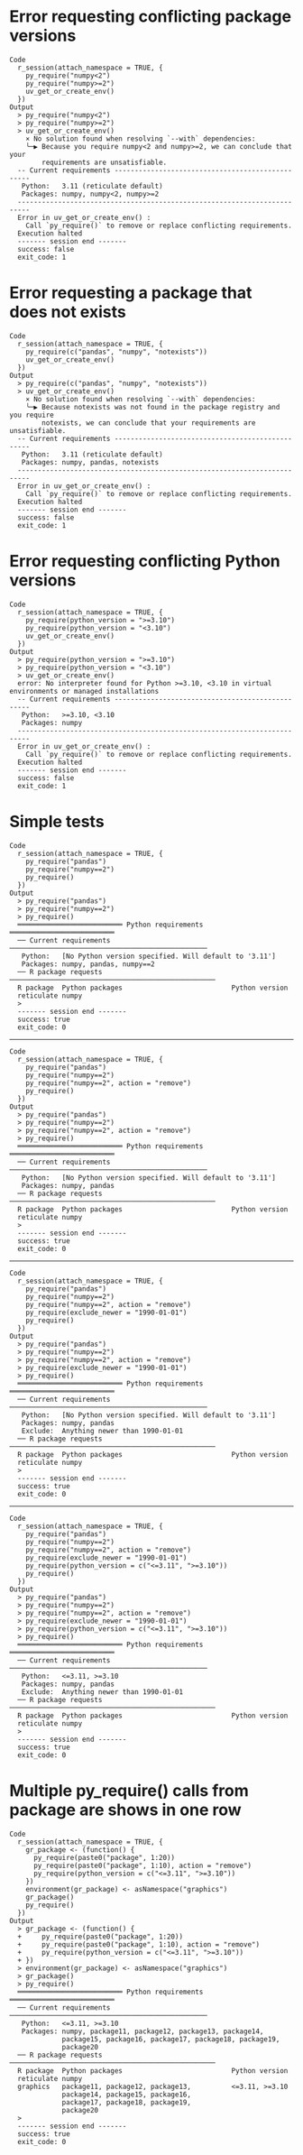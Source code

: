 # Error requesting conflicting package versions

    Code
      r_session(attach_namespace = TRUE, {
        py_require("numpy<2")
        py_require("numpy>=2")
        uv_get_or_create_env()
      })
    Output
      > py_require("numpy<2")
      > py_require("numpy>=2")
      > uv_get_or_create_env()
        × No solution found when resolving `--with` dependencies:
        ╰─▶ Because you require numpy<2 and numpy>=2, we can conclude that your
            requirements are unsatisfiable.
      -- Current requirements -------------------------------------------------
       Python:   3.11 (reticulate default)
       Packages: numpy, numpy<2, numpy>=2
      -------------------------------------------------------------------------
      Error in uv_get_or_create_env() : 
        Call `py_require()` to remove or replace conflicting requirements.
      Execution halted
      ------- session end -------
      success: false
      exit_code: 1

# Error requesting a package that does not exists

    Code
      r_session(attach_namespace = TRUE, {
        py_require(c("pandas", "numpy", "notexists"))
        uv_get_or_create_env()
      })
    Output
      > py_require(c("pandas", "numpy", "notexists"))
      > uv_get_or_create_env()
        × No solution found when resolving `--with` dependencies:
        ╰─▶ Because notexists was not found in the package registry and you require
            notexists, we can conclude that your requirements are unsatisfiable.
      -- Current requirements -------------------------------------------------
       Python:   3.11 (reticulate default)
       Packages: numpy, pandas, notexists
      -------------------------------------------------------------------------
      Error in uv_get_or_create_env() : 
        Call `py_require()` to remove or replace conflicting requirements.
      Execution halted
      ------- session end -------
      success: false
      exit_code: 1

# Error requesting conflicting Python versions

    Code
      r_session(attach_namespace = TRUE, {
        py_require(python_version = ">=3.10")
        py_require(python_version = "<3.10")
        uv_get_or_create_env()
      })
    Output
      > py_require(python_version = ">=3.10")
      > py_require(python_version = "<3.10")
      > uv_get_or_create_env()
      error: No interpreter found for Python >=3.10, <3.10 in virtual environments or managed installations
      -- Current requirements -------------------------------------------------
       Python:   >=3.10, <3.10
       Packages: numpy
      -------------------------------------------------------------------------
      Error in uv_get_or_create_env() : 
        Call `py_require()` to remove or replace conflicting requirements.
      Execution halted
      ------- session end -------
      success: false
      exit_code: 1

# Simple tests

    Code
      r_session(attach_namespace = TRUE, {
        py_require("pandas")
        py_require("numpy==2")
        py_require()
      })
    Output
      > py_require("pandas")
      > py_require("numpy==2")
      > py_require()
      ══════════════════════════ Python requirements ══════════════════════════
      ── Current requirements ─────────────────────────────────────────────────
       Python:   [No Python version specified. Will default to '3.11']
       Packages: numpy, pandas, numpy==2
      ── R package requests ───────────────────────────────────────────────────
      R package  Python packages                           Python version      
      reticulate numpy                                                         
      > 
      ------- session end -------
      success: true
      exit_code: 0

---

    Code
      r_session(attach_namespace = TRUE, {
        py_require("pandas")
        py_require("numpy==2")
        py_require("numpy==2", action = "remove")
        py_require()
      })
    Output
      > py_require("pandas")
      > py_require("numpy==2")
      > py_require("numpy==2", action = "remove")
      > py_require()
      ══════════════════════════ Python requirements ══════════════════════════
      ── Current requirements ─────────────────────────────────────────────────
       Python:   [No Python version specified. Will default to '3.11']
       Packages: numpy, pandas
      ── R package requests ───────────────────────────────────────────────────
      R package  Python packages                           Python version      
      reticulate numpy                                                         
      > 
      ------- session end -------
      success: true
      exit_code: 0

---

    Code
      r_session(attach_namespace = TRUE, {
        py_require("pandas")
        py_require("numpy==2")
        py_require("numpy==2", action = "remove")
        py_require(exclude_newer = "1990-01-01")
        py_require()
      })
    Output
      > py_require("pandas")
      > py_require("numpy==2")
      > py_require("numpy==2", action = "remove")
      > py_require(exclude_newer = "1990-01-01")
      > py_require()
      ══════════════════════════ Python requirements ══════════════════════════
      ── Current requirements ─────────────────────────────────────────────────
       Python:   [No Python version specified. Will default to '3.11']
       Packages: numpy, pandas
       Exclude:  Anything newer than 1990-01-01
      ── R package requests ───────────────────────────────────────────────────
      R package  Python packages                           Python version      
      reticulate numpy                                                         
      > 
      ------- session end -------
      success: true
      exit_code: 0

---

    Code
      r_session(attach_namespace = TRUE, {
        py_require("pandas")
        py_require("numpy==2")
        py_require("numpy==2", action = "remove")
        py_require(exclude_newer = "1990-01-01")
        py_require(python_version = c("<=3.11", ">=3.10"))
        py_require()
      })
    Output
      > py_require("pandas")
      > py_require("numpy==2")
      > py_require("numpy==2", action = "remove")
      > py_require(exclude_newer = "1990-01-01")
      > py_require(python_version = c("<=3.11", ">=3.10"))
      > py_require()
      ══════════════════════════ Python requirements ══════════════════════════
      ── Current requirements ─────────────────────────────────────────────────
       Python:   <=3.11, >=3.10
       Packages: numpy, pandas
       Exclude:  Anything newer than 1990-01-01
      ── R package requests ───────────────────────────────────────────────────
      R package  Python packages                           Python version      
      reticulate numpy                                                         
      > 
      ------- session end -------
      success: true
      exit_code: 0

# Multiple py_require() calls from package are shows in one row

    Code
      r_session(attach_namespace = TRUE, {
        gr_package <- (function() {
          py_require(paste0("package", 1:20))
          py_require(paste0("package", 1:10), action = "remove")
          py_require(python_version = c("<=3.11", ">=3.10"))
        })
        environment(gr_package) <- asNamespace("graphics")
        gr_package()
        py_require()
      })
    Output
      > gr_package <- (function() {
      +     py_require(paste0("package", 1:20))
      +     py_require(paste0("package", 1:10), action = "remove")
      +     py_require(python_version = c("<=3.11", ">=3.10"))
      + })
      > environment(gr_package) <- asNamespace("graphics")
      > gr_package()
      > py_require()
      ══════════════════════════ Python requirements ══════════════════════════
      ── Current requirements ─────────────────────────────────────────────────
       Python:   <=3.11, >=3.10
       Packages: numpy, package11, package12, package13, package14,
                 package15, package16, package17, package18, package19,
                 package20
      ── R package requests ───────────────────────────────────────────────────
      R package  Python packages                           Python version      
      reticulate numpy                                                         
      graphics   package11, package12, package13,          <=3.11, >=3.10      
                 package14, package15, package16,                              
                 package17, package18, package19,                              
                 package20                                                     
      > 
      ------- session end -------
      success: true
      exit_code: 0

